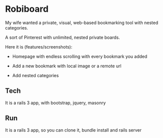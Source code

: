 # Robiboard
My wife wanted a private, visual, web-based bookmarking tool with nested categories.

A sort of Pinterest with unlimited, nested private boards.

Here it is (features/screenshots):

- Homepage with endless scrolling with every bookmark you added


- Add a new bookmark with local image or a remote url


- Add nested categories


## Tech
It is a rails 3 app, with bootstrap, jquery, masonry

## Run
It is a rails 3 app, so you can clone it, bundle install and rails server
